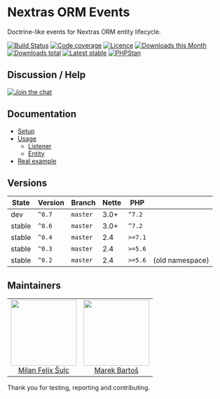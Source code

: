 # Nextras ORM Events

Doctrine-like events for Nextras ORM entity lifecycle.

[![Build Status](https://img.shields.io/travis/contributte/nextras-orm-events.svg?style=flat-square)](https://travis-ci.org/contributte/nextras-orm-events)
[![Code coverage](https://img.shields.io/coveralls/contributte/nextras-orm-events.svg?style=flat-square)](https://coveralls.io/r/contributte/nextras-orm-events)
[![Licence](https://img.shields.io/packagist/l/contributte/nextras-orm-events.svg?style=flat-square)](https://packagist.org/packages/contributte/nextras-orm-events)
[![Downloads this Month](https://img.shields.io/packagist/dm/contributte/nextras-orm-events.svg?style=flat-square)](https://packagist.org/packages/contributte/nextras-orm-events)
[![Downloads total](https://img.shields.io/packagist/dt/contributte/nextras-orm-events.svg?style=flat-square)](https://packagist.org/packages/contributte/nextras-orm-events)
[![Latest stable](https://img.shields.io/packagist/v/contributte/nextras-orm-events.svg?style=flat-square)](https://packagist.org/packages/contributte/nextras-orm-events)
[![PHPStan](https://img.shields.io/badge/PHPStan-enabled-brightgreen.svg?style=flat-square)](https://github.com/phpstan/phpstan)

## Discussion / Help

[![Join the chat](https://img.shields.io/gitter/room/contributte/contributte.svg?style=flat-square)](http://bit.ly/ctteg)

## Documentation

- [Setup](.docs/README.md#setup)
- [Usage](.docs/README.md#usage)
  - [Listener](.docs/README.md#listener)
  - [Entity](.docs/README.md#entity)
- [Real example](.docs/README.md#real-example)

## Versions

| State       | Version | Branch   | Nette | PHP     | |
|-------------|---------|----------|-------|---------|-|
| dev         | `^0.7`  | `master` | 3.0+  | `^7.2`  | |
| stable      | `^0.6`  | `master` | 3.0+  | `^7.2`  | |
| stable      | `^0.4`  | `master` | 2.4   | `>=7.1` | |
| stable      | `^0.3`  | `master` | 2.4   | `>=5.6` | |
| stable      | `^0.2`  | `master` | 2.4   | `>=5.6` | (old namespace)

## Maintainers

<table>
  <tbody>
    <tr>
      <td align="center">
        <a href="https://github.com/f3l1x">
            <img width="150" height="150" src="https://avatars2.githubusercontent.com/u/538058?v=3&s=150">
        </a>
        </br>
        <a href="https://github.com/f3l1x">Milan Felix Šulc</a>
      </td>
      <td align="center">
        <a href="https://github.com/mabar">
            <img width="150" height="150" src="https://avatars0.githubusercontent.com/u/20974277?s=150&v=4">
        </a>
        </br>
        <a href="https://github.com/mabar">Marek Bartoš</a>
      </td>
    </tr>
  </tbody>
</table>

Thank you for testing, reporting and contributing.
